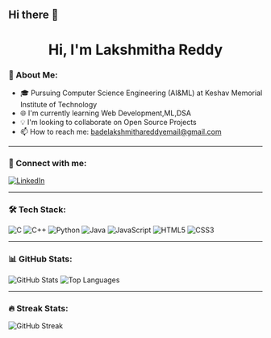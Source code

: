 ## Hi there 👋

<h1 align="center">Hi, I'm Lakshmitha Reddy</h1>

### 🚀 About Me:
- 🎓 Pursuing Computer Science Engineering (AI&ML) at Keshav Memorial Institute of Technology
- 🌐 I'm currently learning Web Development,ML,DSA
- 💡 I'm looking to collaborate on Open Source Projects
- 📫 How to reach me: badelakshmithareddyemail@gmail.com

---

### 📲 Connect with me:
[![LinkedIn](https://img.shields.io/badge/LinkedIn-blue?style=flat&logo=linkedin)](https://www.linkedin.com/in/lakshmitha-reddy-1638b8290)


---

### 🛠 Tech Stack:
![C](https://img.shields.io/badge/C-00599C?style=flat&logo=c&logoColor=white)
![C++](https://img.shields.io/badge/C++-00599C?style=flat&logo=c%2B%2B&logoColor=white)
![Python](https://img.shields.io/badge/Python-3776AB?style=flat&logo=python&logoColor=white)
![Java](https://img.shields.io/badge/Java-007396?style=flat&logo=java&logoColor=white)
![JavaScript](https://img.shields.io/badge/JavaScript-F7DF1E?style=flat&logo=javascript&logoColor=black)
![HTML5](https://img.shields.io/badge/HTML5-E34F26?style=flat&logo=html5&logoColor=white)
![CSS3](https://img.shields.io/badge/CSS3-1572B6?style=flat&logo=css3&logoColor=white)

---

### 📊 GitHub Stats:
![GitHub Stats](https://github-readme-stats.vercel.app/api?username=YourGitHubUsername&show_icons=true&theme=radical)
![Top Languages](https://github-readme-stats.vercel.app/api/top-langs/?username=YourGitHubUsername&layout=compact&theme=radical)

---

### 🔥 Streak Stats:
![GitHub Streak](https://github-readme-streak-stats.herokuapp.com/?user=YourGitHubUsername&theme=radical)
<!--
**LakshmithaReddy1807/LakshmithaReddy1807** is a ✨ _special_ ✨ repository because its `README.md` (this file) appears on your GitHub profile.

Here are some ideas to get you started:

- 🔭 I’m currently working on ...
- 🌱 I’m currently learning ...
- 👯 I’m looking to collaborate on ...
- 🤔 I’m looking for help with ...
- 💬 Ask me about ...
- 📫 How to reach me: ...
- 😄 Pronouns: ...
- ⚡ Fun fact: ...
-->
